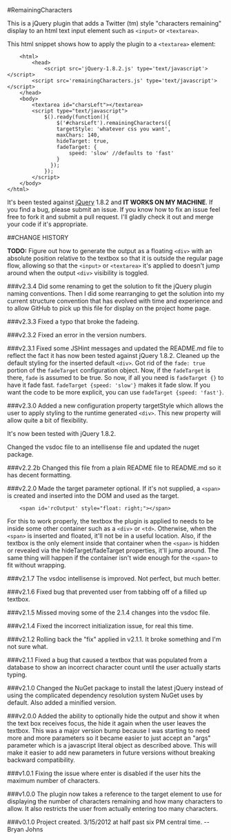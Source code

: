 #RemainingCharacters

This is a jQuery plugin that adds a Twitter (tm) style  "characters remaining"
display to an html text input element such as `<input>` or `<textarea>`.

This html snippet shows how to apply the plugin to a `<textarea>` element:

        <html>
            <head>
                <script src='jQuery-1.8.2.js' type='text/javascript'></script>
            <script src='remainingCharacters.js' type='text/javascript'></script>
        </head>
        <body>
            <textarea id="charsLeft"></textarea>
            <script type="text/javascript">
    	        $().ready(function(){
    		        $('#charsLeft').remainingCharacters({
    			    targetStyle: 'whatever css you want',
    			    maxChars: 140,
    			    hideTarget: true,
    			    fadeTarget: {
    				    speed: 'slow' //defaults to 'fast'
    			    }
    		      });
    	        });
            </script>
        </body>
    </html>
   
It's been tested against [jQuery](http://jquery.com/) 1.8.2 and **IT WORKS ON MY MACHINE**.  If you find a bug, please submit an issue.  If you know how to  fix an issue feel free to  fork it and  submit  a pull request.   I'll gladly check it out and merge your code if it's appropriate.

##CHANGE HISTORY

**TODO:**  Figure out how to generate the output as a floating `<div>` with an absolute position relative to the textbox so that it is outside the regular page flow, allowing so that the `<input>` or `<textarea>` it's applied to doesn't jump around when the output `<div>` visibility is toggled.

###v2.3.4
Did some renaming to get the solution to fit the jQuery plugin naming
conventions.  Then I did some rearranging to get the solution into my
current structure convention that has evolved with time and experience
and to allow GitHub to pick up this file for display on the project
home page.

###v2.3.3
Fixed a typo that broke the fadeing.

###v2.3.2
Fixed an error in the version numbers.

###v2.3.1
Fixed some JSHint messages and updated the README.md file to reflect the fact
it has now been tested against jQuery 1.8.2.  Cleaned up the default styling for
the inserted default `<div>`.  Got rid of the `fade: true` portion of the
`fadeTarget` configuration object.  Now, if the `fadeTarget` is there, `fade`
is assumed to be true. So now, if all you need is `fadeTarget {}` to have it
fade fast.  `fadeTarget {speed: 'slow'}` makes it fade slow.  If you want
the code to be more explicit, you can use `fadeTarget {speed: 'fast'}`.

###v2.3.0
Added a new configuration property targetStyle which allows the user
to apply styling to the runtime generated `<div>`.  This new property
will allow quite a bit of flexibility.

It's now been tested with jQuery 1.8.2.

Changed the vsdoc file to an intellisense file and updated the nuget package.

###v2.2.2b
Changed this file from a plain README file to README.md so it has decent formatting.

###v2.2.0
Made the target parameter optional.  If it's not supplied, a `<span>` is created
and inserted into the DOM and used as the target.

	    <span id='rcOutput' style="float: right;"></span>

For this to work properly, the textbox the plugin is applied to needs to be inside
some other container such as a `<div>` or `<td>`.  Otherwise, when the `<span>` is
inserted and floated, it'll not be in a useful location.  Also, if the textbox is
the only element inside that container when the `<span>` is hidden or revealed via
the hideTarget/fadeTarget properties, it'll jump around.  The same thing will 
happen if the container isn't wide enough for the `<span>` to fit without wrapping.


###v2.1.7
The vsdoc intellisense is improved.  Not perfect, but much better.

###v2.1.6
Fixed bug that prevented user from tabbing off of a filled up textbox.

###v2.1.5
Missed moving some of the 2.1.4 changes into the vsdoc file.

###v2.1.4
Fixed the incorrect initialization issue, for real this time.

###v2.1.2
Rolling back the "fix" applied in v2.1.1.  It broke something and I'm not sure
what.

###v2.1.1
Fixed a bug that caused a textbox that was populated from a database to show an
incorrect character count until the user actually starts typing.

###v2.1.0
Changed the NuGet package to install the latest jQuery  instead  of  using the
complicated dependency resolution system NuGet uses by default.   Also added a
minified version.

###v2.0.0
Added the ability to optionally hide the output and show it when the text  box
receives focus, the hide it again when the user leaves the textbox.  This  was
a major version bump because I was starting to need more  and more  parameters
so it became easier to just accept an "args" parameter which is  a  javascript
literal object as described above.   This  will  make  it  easier  to  add new
parameters in future versions without breaking backward compatibility.

###v1.0.1
Fixing the issue where enter is disabled  if the user  hits the maximum number
of characters.

###v1.0.0
The plugin now takes a reference to the target  element to use for  displaying
the number of characters remaining and how many characters to allow.   It also
restricts the user from actually entering too many characters.

###v0.1.0
Project created. 3/15/2012 at half past six PM central time. -- Bryan Johns
